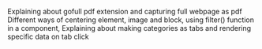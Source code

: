 Explaining about gofull pdf extension and capturing full webpage as pdf 
Different ways of centering element, image and block, using filter() function in a component,
Explaining about making categories as tabs and rendering specific data on tab click